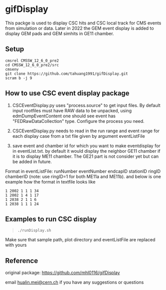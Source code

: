 # gifDisplay



This packge is used to display CSC hits and CSC local track for CMS events from simulation or data. Later in 2022 the GEM event display is added to display GEM pads and GEM simhits in GE11 chamber. 

## Setup
```
cmsrel CMSSW_12_6_0_pre2
cd CMSSW_12_6_0_pre2/src
cmsenv
git clone https://github.com/tahuang1991/gifDisplay.git
scram b -j 9
```
## How to use CSC event display package 


 1. CSCEventDisplay.py uses "process.source" to get input files.
  By default input rootfiles must have RAW data to be unpacked, using edmDumpEventContent one should 
  see event has "FEDRawDataCollection" type. Configure the process you need.
 
 1. CSCEventDisplay.py needs to read in the run range and event range for each display case from a txt file given by argument eventListFile
 
 1. save event and chamber id for which you want to make eventdisplay for in eventList.txt. by default it would display the neighbor GE11 chamber if it is to display ME11 chamber.  The GE21 part is not consider yet but can be added in future. 


   Format in eventListFile: runNumber eventNumber endcapID stationID ringID chamberID (note: use ringID=1 for both ME11a and ME11b). 
   and below is one example how the format in textfile looks like
```   
1 2002 1 1 1 34
1 2002 1 4 1 17
1 2038 2 1 1 6
1 2038 1 1 1 24
```
## Examples to run CSC display

>```
>./runDisplay.sh
>```

Make sure that sample path, plot directory and eventListFile are replaced with yours


## Reference
original package:
https://github.com/mhl0116/gifDisplay

email hualin.mei@cern.ch if you have any suggestions or questions

